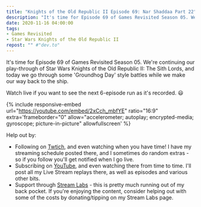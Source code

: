 ```yaml
---
title: "Knights of the Old Republic II Episode 69: Nar Shaddaa Part 22"
description: "It's time for Episode 69 of Games Revisited Season 05. We're continuing our play-through of Star Wars Knights of the Old Republic II: The Sith Lords, and today we go through some 'Groundhog Day' style battles while we make our way back to the ship."
date: 2020-11-16 04:00:00
tags:
- Games Revisited
- Star Wars Knights of the Old Republic II
repost: "" #"dev.to"
---
```


It's time for Episode 69 of Games Revisited Season 05. We're continuing our play-through of Star Wars Knights of the Old Republic II: The Sith Lords, and today we go through some 'Groundhog Day' style battles while we make our way back to the ship.

Watch live if you want to see the next 6-episode run as it's recorded. :smiley:
<!--more-->

{% include responsive-embed url="https://youtube.com/embed/2xCch_mbfYE" ratio="16:9" extra='frameborder="0" allow="accelerometer; autoplay; encrypted-media; gyroscope; picture-in-picture" allowfullscreen' %}

Help out by:
 * Following on [Twtich](https://twitch.tv/AnonJr_Live), and even watching when you have time! I have my streaming schedule posted there, and I sometimes do random extras - so if you follow you'll get notified when I go live.
 * Subscribing on [YouTube](http://www.youtube.com/channel/UCXafqhKHbkSUIrq0LAuu0tw), and even watching there from time to time. I'll post all my Live Stream replays there, as well as episodes and various other bits.
 * Support through [Stream Labs](https://streamlabs.com/anonjr_live) - this is pretty much running out of my back pocket. If you're enjoying the content, consider helping out with some of the costs by donating/tipping on my Stream Labs page.